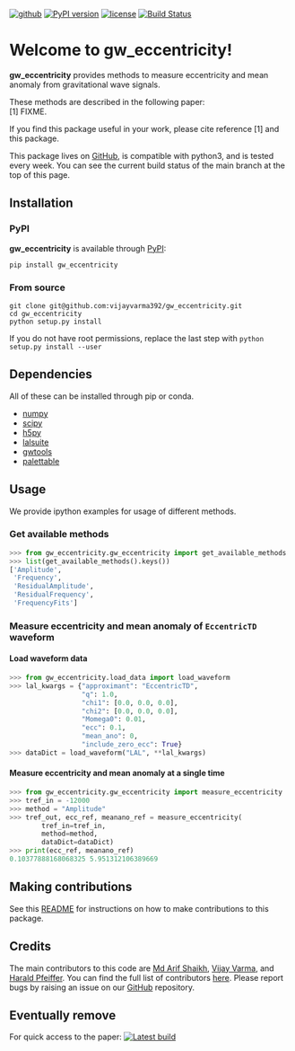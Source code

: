 [![github](https://img.shields.io/badge/GitHub-gw_eccentricity-blue.svg)](https://github.com/vijayvarma392/gw_eccentricity)
[![PyPI version](https://badge.fury.io/py/gw_eccentricity.svg)](https://pypi.org/project/gw_eccentricity)
[![license](https://img.shields.io/badge/license-MIT-blue.svg)](https://github.com/vijayvarma392/gw_eccentricity/blob/main/LICENSE)
[![Build Status](https://github.com/vijayvarma392/gw_eccentricity/actions/workflows/test.yml/badge.svg)](https://github.com/vijayvarma392/gw_eccentricity/actions/workflows/test.yml)


# Welcome to gw_eccentricity!
**gw_eccentricity** provides methods to measure eccentricity and mean anomaly
from gravitational wave signals.

These methods are described in the following paper: <br/>
[1] FIXME.

If you find this package useful in your work, please cite reference [1] and
this package.

This package lives on
[GitHub](https://github.com/vijayvarma392/gw_eccentricity), is compatible with
python3, and is tested every week. You can see the current build status of the
main branch at the top of this page.


## Installation

### PyPI
**gw_eccentricity** is available through [PyPI](https://pypi.org/project/gw_eccentricity/):

```shell
pip install gw_eccentricity
```

### From source

```shell
git clone git@github.com:vijayvarma392/gw_eccentricity.git
cd gw_eccentricity
python setup.py install
```

If you do not have root permissions, replace the last step with
`python setup.py install --user`

## Dependencies

All of these can be installed through pip or conda.
* [numpy](https://docs.scipy.org/doc/numpy/user/install.html)
* [scipy](https://www.scipy.org/install.html)
* [h5py](http://docs.h5py.org/en/latest/build.html)
* [lalsuite](https://pypi.org/project/lalsuite)
* [gwtools](https://pypi.org/project/gwtools/)
* [palettable](https://pypi.org/project/palettable/)


## Usage
We provide ipython examples for usage of different methods.

### Get available methods
```python
>>> from gw_eccentricity.gw_eccentricity import get_available_methods
>>> list(get_available_methods().keys())
['Amplitude',
 'Frequency',
 'ResidualAmplitude',
 'ResidualFrequency',
 'FrequencyFits']
```

### Measure eccentricity and mean anomaly of `EccentricTD` waveform
#### Load waveform data
```python
>>> from gw_eccentricity.load_data import load_waveform
>>> lal_kwargs = {"approximant": "EccentricTD",
                  "q": 1.0,
                  "chi1": [0.0, 0.0, 0.0],
                  "chi2": [0.0, 0.0, 0.0],
                  "Momega0": 0.01,
                  "ecc": 0.1,
                  "mean_ano": 0,
                  "include_zero_ecc": True}
>>> dataDict = load_waveform("LAL", **lal_kwargs)
```
#### Measure eccentricity and mean anomaly at a single time
```python
>>> from gw_eccentricity.gw_eccentricity import measure_eccentricity
>>> tref_in = -12000
>>> method = "Amplitude"
>>> tref_out, ecc_ref, meanano_ref = measure_eccentricity(
	    tref_in=tref_in,
	    method=method,
        dataDict=dataDict)
>>> print(ecc_ref, meanano_ref)
0.10377888168068325 5.951312106389669
```


## Making contributions
See this
[README](https://github.com/vijayvarma392/gw_eccentricity/blob/main/README_developers.md)
for instructions on how to make contributions to this package.

## Credits
The main contributors to this code are [Md Arif Shaikh](https://md-arif-shaikh.github.io/), [Vijay
Varma](https://vijayvarma.com), and [Harald Pfeiffer](https://www.aei.mpg.de/person/54205/2784). You can find the full list of contributors
[here](https://github.com/vijayvarma392/gw_eccentricity/graphs/contributors).
Please report bugs by raising an issue on our
[GitHub](https://github.com/vijayvarma392/gw_eccentricity) repository.

## Eventually remove
For quick access to the paper: [![Latest build](https://img.shields.io/badge/PDF-latest-orange.svg?style=flat)](https://github.com/vijayvarma392/measure_eccentricity_paper/blob/pdflatex/paper.pdf)
